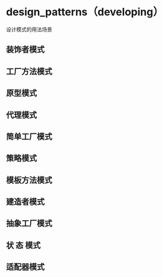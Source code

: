 # design_patterns（developing）
设计模式的用法场景
## 装饰者模式
## 工厂方法模式
## 原型模式
## 代理模式
## 简单工厂模式
## 策略模式
## 模板方法模式
## 建造者模式
## 抽象工厂模式
## 状 态 模式
## 适配器模式
